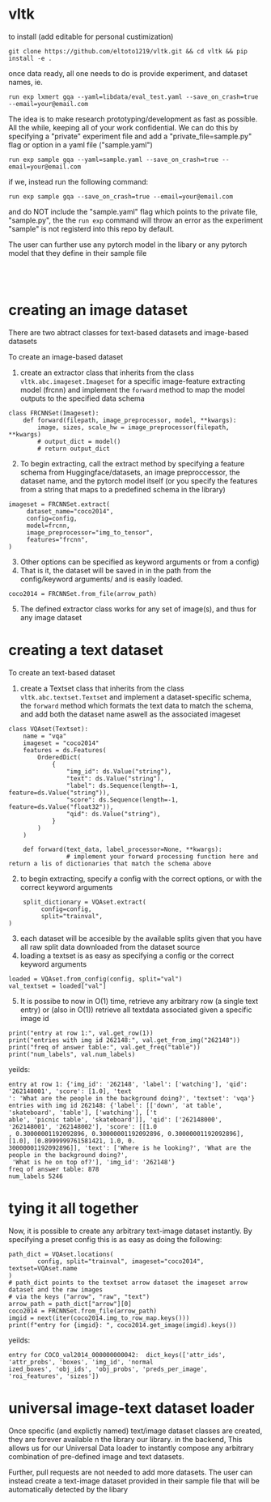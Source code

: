 # vltk
to install (add editable for personal custimization)
```
git clone https://github.com/eltoto1219/vltk.git && cd vltk && pip install -e .
```
once data ready, all one needs to do is provide experiment, and dataset names, ie.
```
run exp lxmert gqa --yaml=libdata/eval_test.yaml --save_on_crash=true --email=your@email.com
```

The idea is to make research prototyping/development as fast as possible. All the while, keeping all of your work confidential.
We can do this by specifying a "private" experiment file and add a "private_file=sample.py" flag or option in a yaml file ("sample.yaml")

```
run exp sample gqa --yaml=sample.yaml --save_on_crash=true --email=your@email.com
```

if we, instead run the following command:

```
run exp sample gqa --save_on_crash=true --email=your@email.com
```

and do NOT include the "sample.yaml" flag which points to the private file, "sample.py", the the `run exp` command will throw an error as the experiment "sample" is not registerd into this repo by default.


The user can further use any pytorch model in the libary or any pytorch model that they  define in their sample file

<br />
<br />

# creating an image dataset


There are two abtract classes for text-based datasets and image-based datasets


To create an image-based dataset


1. create an extractor class that inherits from the class `vltk.abc.imageset.Imageset` for a specific image-feature extracting model (frcnn) and implement the `forward` method to map the model outputs to the specified data schema
```
class FRCNNSet(Imageset):
    def forward(filepath, image_preprocessor, model, **kwargs):
        image, sizes, scale_hw = image_preprocessor(filepath, **kwargs)
        # output_dict = model()
        # return output_dict
```
2. To begin extracting, call the extract method by specifying a feature schema from Huggingface/datasets, an image preproccessor, the dataset name, and the pytorch model itself (or you specify the features from a string that maps to a predefined schema in the library)
```
imageset = FRCNNSet.extract(
	 dataset_name="coco2014",
	 config=config,
	 model=frcnn,
	 image_preprocessor="img_to_tensor",
	 features="frcnn",
)
```
3. Other options can be specified as keyword arguments or from a config)
4. That is it, the dataset will be saved in in the path from the config/keyword arguments/ and is easily loaded.
```
coco2014 = FRCNNSet.from_file(arrow_path)
```
5. The defined extractor class works for any set of image(s), and thus for any image dataset


# creating a text dataset


To create an text-based dataset


1. create a Textset class that inherits from the class `vltk.abc.textset.Textset` and implement a dataset-specific schema, the `forward` method which formats the text data to match the schema, and add both the dataset name aswell as the associated imageset
```
class VQAset(Textset):
    name = "vqa"
    imageset = "coco2014"
    features = ds.Features(
        OrderedDict(
            {
                "img_id": ds.Value("string"),
                "text": ds.Value("string"),
                "label": ds.Sequence(length=-1, feature=ds.Value("string")),
                "score": ds.Sequence(length=-1, feature=ds.Value("float32")),
                "qid": ds.Value("string"),
            }
        )
    )

    def forward(text_data, label_processor=None, **kwargs):
				# implement your forward processing function here and return a lis of dictionaries that match the schema above
```
2. to begin extracting, specify a config with the correct options, or with the correct keyword arguments
```
	split_dictionary = VQAset.extract(
		 config=config,
		 split="trainval",
)
```
3. each dataset will be accesible by the available splits given that you have all raw split data downloaded from the dataset source
4. loading a textset is as easy as specifying a config or the correct keyword arguments
```
loaded = VQAset.from_config(config, split="val")
val_textset = loaded["val"]
```
5. It is possibe to now in O(1) time, retrieve any arbitrary row (a single text entry) or  (also in O(1)) retrieve all textdata associated given a specific image id
```
print("entry at row 1:", val.get_row(1))
print("entries with img id 262148:", val.get_from_img("262148"))
print("freq of answer table:", val.get_freq("table"))
print("num_labels", val.num_labels)
```
yeilds:
```
entry at row 1: {'img_id': '262148', 'label': ['watching'], 'qid': '262148001', 'score': [1.0], 'text
': 'What are the people in the background doing?', 'textset': 'vqa'}
entries with img id 262148: {'label': [['down', 'at table', 'skateboard', 'table'], ['watching'], ['t
able', 'picnic table', 'skateboard']], 'qid': ['262148000', '262148001', '262148002'], 'score': [[1.0
, 0.30000001192092896, 0.30000001192092896, 0.30000001192092896], [1.0], [0.8999999761581421, 1.0, 0.
30000001192092896]], 'text': ['Where is he looking?', 'What are the people in the background doing?',
 'What is he on top of?'], 'img_id': '262148'}
freq of answer table: 878
num_labels 5246
```

# tying it all together


Now, it is possible to create any arbitrary text-image dataset instantly. By specifying a preset config this is as easy as doing the following:
```
path_dict = VQAset.locations(
		config, split="trainval", imageset="coco2014", textset=VQAset.name
)
# path_dict points to the textset arrow dataset the imageset arrow dataset and the raw images
# via the keys ("arrow", "raw", "text")
arrow_path = path_dict["arrow"][0]
coco2014 = FRCNNSet.from_file(arrow_path)
imgid = next(iter(coco2014.img_to_row_map.keys()))
print(f"entry for {imgid}: ", coco2014.get_image(imgid).keys())
```
yeilds:

```
entry for COCO_val2014_000000000042:  dict_keys(['attr_ids', 'attr_probs', 'boxes', 'img_id', 'normal
ized_boxes', 'obj_ids', 'obj_probs', 'preds_per_image', 'roi_features', 'sizes'])
```

# universal image-text dataset loader

Once specific (and explictly named) text/image dataset classes are created,
they are forever available n the library our library. in the backend,
This allows us for our Universal Data loader to instantly compose any
arbitrary combination of pre-defined image and text datasets.

Further, pull requests are not needed to add more datasets.
The user can instead create a text-image dataset provided in their sample file
that will be automatically detected by the libary

```
```
